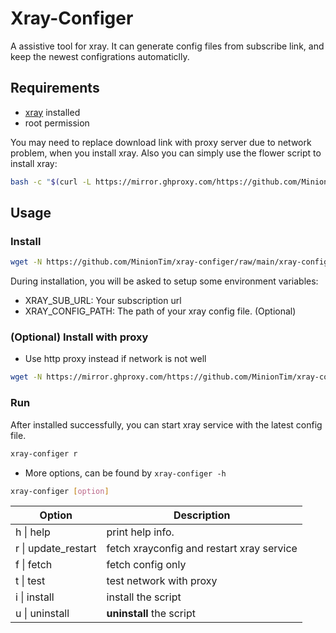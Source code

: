 # Xray-Configer
A assistive tool for xray. It can generate config files from subscribe link, and keep the newest configrations automaticlly.

## Requirements
- [xray](https://github.com/XTLS/Xray-install/tree/main) installed
- root permission

You may need to replace download link with proxy server due to network problem, when you install xray. Also you can simply use the flower script to install xray:
```bash
bash -c "$(curl -L https://mirror.ghproxy.com/https://github.com/MinionTim/xray-configer/raw/main/xray/install-release.sh)" @ install
```

## Usage
### Install
```bash
wget -N https://github.com/MinionTim/xray-configer/raw/main/xray-configer.sh && bash xray-configer.sh install
```
During installation, you will be asked to setup some environment variables:
- XRAY_SUB_URL: Your subscription url
- XRAY_CONFIG_PATH: The path of your xray config file. (Optional)



### (Optional) Install with proxy
- Use http proxy instead if network is not well
```bash
wget -N https://mirror.ghproxy.com/https://github.com/MinionTim/xray-configer/raw/main/xray-configer.sh && bash xray-configer.sh install
```

### Run 
After installed successfully, you can start xray service with the latest config file.
```bash
xray-configer r
```
- More options, can be found by `xray-configer -h`
```bash
xray-configer [option]
```
| Option | Description |
| ----- | -------------- |
|    h \| help | print help info.         |
|   r \| update_restart | fetch xrayconfig and restart xray service  |
|    f \| fetch |fetch config only          |
|    t \| test |test network with proxy        |
|    i \| install | install the script         |
|    u \| uninstall | **uninstall** the script     |